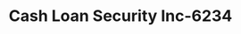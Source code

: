 ---
f_zip-code: 47904
f_state-code: IN
title: Cash Loan Security Inc-6234
f_phone: 765-449-8987
f_city-only: Lafayette
f_address: 604 Sagamore Parkway North Lafayette
f_location-unique-id: '6234'
slug: cash-loan-security-inc-6234
updated-on: '2024-05-30T13:46:58.046Z'
created-on: '2024-05-30T13:36:59.803Z'
published-on: '2024-05-30T13:54:32.469Z'
f_city-state: cms/city/lafayette-in.md
f_company: cms/company/cash-loan-security-inc.md
f_state: cms/state/indiana.md
layout: '[payday-loan].html'
tags: payday-loan
---